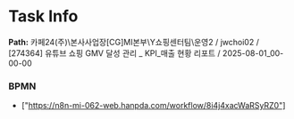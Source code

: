 # Task Info

**Path:** 카페24(주)\본사사업장\[CG]MI본부\Y쇼핑센터팀\운영2 / jwchoi02 / [274364] 유튜브 쇼핑 GMV 달성 관리 _ KPI_매출 현황 리포트 / 2025-08-01_00-00-00

### BPMN
- ["https://n8n-mi-062-web.hanpda.com/workflow/8i4j4xacWaRSyRZ0"]

